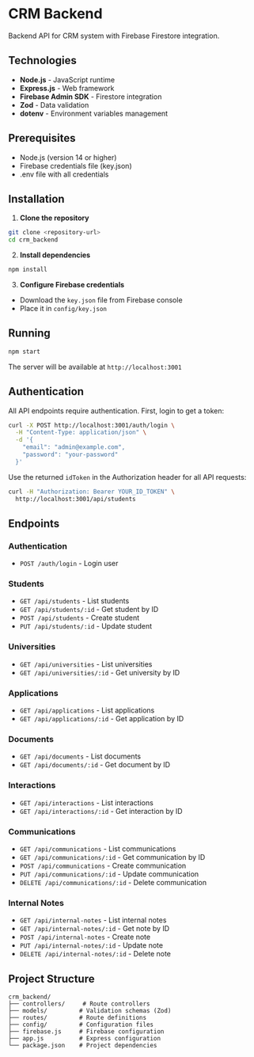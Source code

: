 # CRM Backend

Backend API for CRM system with Firebase Firestore integration.

## Technologies

- **Node.js** - JavaScript runtime
- **Express.js** - Web framework
- **Firebase Admin SDK** - Firestore integration
- **Zod** - Data validation
- **dotenv** - Environment variables management

## Prerequisites

- Node.js (version 14 or higher)
- Firebase credentials file (key.json)
- .env file with all credentials

## Installation

1. **Clone the repository**
```bash
git clone <repository-url>
cd crm_backend
```

2. **Install dependencies**
```bash
npm install
```

3. **Configure Firebase credentials**
- Download the `key.json` file from Firebase console
- Place it in `config/key.json`

## Running

```bash
npm start
```

The server will be available at `http://localhost:3001`

## Authentication

All API endpoints require authentication. First, login to get a token:

```bash
curl -X POST http://localhost:3001/auth/login \
  -H "Content-Type: application/json" \
  -d '{
    "email": "admin@example.com",
    "password": "your-password"
  }'
```

Use the returned `idToken` in the Authorization header for all API requests:

```bash
curl -H "Authorization: Bearer YOUR_ID_TOKEN" \
  http://localhost:3001/api/students
```

## Endpoints

### Authentication
- `POST /auth/login` - Login user

### Students
- `GET /api/students` - List students
- `GET /api/students/:id` - Get student by ID
- `POST /api/students` - Create student
- `PUT /api/students/:id` - Update student

### Universities
- `GET /api/universities` - List universities
- `GET /api/universities/:id` - Get university by ID

### Applications
- `GET /api/applications` - List applications
- `GET /api/applications/:id` - Get application by ID

### Documents
- `GET /api/documents` - List documents
- `GET /api/documents/:id` - Get document by ID

### Interactions
- `GET /api/interactions` - List interactions
- `GET /api/interactions/:id` - Get interaction by ID

### Communications
- `GET /api/communications` - List communications
- `GET /api/communications/:id` - Get communication by ID
- `POST /api/communications` - Create communication
- `PUT /api/communications/:id` - Update communication
- `DELETE /api/communications/:id` - Delete communication

### Internal Notes
- `GET /api/internal-notes` - List internal notes
- `GET /api/internal-notes/:id` - Get note by ID
- `POST /api/internal-notes` - Create note
- `PUT /api/internal-notes/:id` - Update note
- `DELETE /api/internal-notes/:id` - Delete note

## Project Structure

```
crm_backend/
├── controllers/     # Route controllers
├── models/         # Validation schemas (Zod)
├── routes/         # Route definitions
├── config/         # Configuration files
├── firebase.js     # Firebase configuration
├── app.js          # Express configuration
└── package.json    # Project dependencies
```
